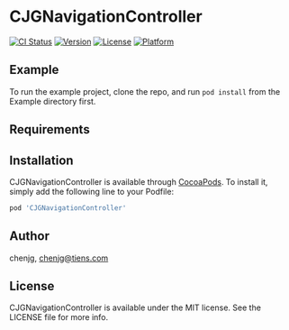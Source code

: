 # CJGNavigationController

[![CI Status](https://img.shields.io/travis/chenjg/CJGNavigationController.svg?style=flat)](https://travis-ci.org/chenjg/CJGNavigationController)
[![Version](https://img.shields.io/cocoapods/v/CJGNavigationController.svg?style=flat)](https://cocoapods.org/pods/CJGNavigationController)
[![License](https://img.shields.io/cocoapods/l/CJGNavigationController.svg?style=flat)](https://cocoapods.org/pods/CJGNavigationController)
[![Platform](https://img.shields.io/cocoapods/p/CJGNavigationController.svg?style=flat)](https://cocoapods.org/pods/CJGNavigationController)

## Example

To run the example project, clone the repo, and run `pod install` from the Example directory first.

## Requirements

## Installation

CJGNavigationController is available through [CocoaPods](https://cocoapods.org). To install
it, simply add the following line to your Podfile:

```ruby
pod 'CJGNavigationController'
```

## Author

chenjg, chenjg@tiens.com

## License

CJGNavigationController is available under the MIT license. See the LICENSE file for more info.
